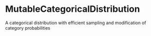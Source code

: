 # MutableCategoricalDistribution
A categorical distribution with efficient sampling and modification of category probabilities
